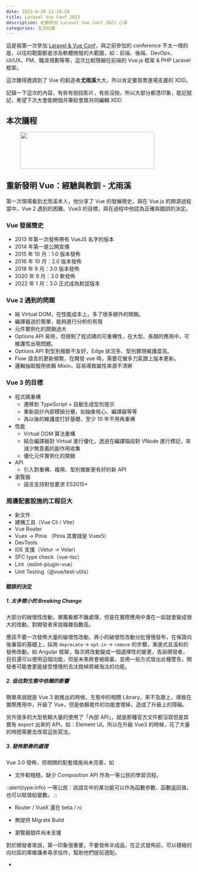 ```yaml
---
date: 2023-8-20 21:28:28
title: Laravel Vue Conf 2023
description: 紀錄參加 Laravel Vue Conf 2023 心得
categories: 生活紀錄
---
```


這是我第一次參加 [Laravel & Vue Conf](https://laravelconf.tw/agendas)，與之前參加的 conference 不太一樣的是，以往的範圍都是涉及軟體開發的大範圍，如：前端、後端、DevOps、UI/UX、PM、職涯規劃等等，這次比較限縮在前端的 Vue.js 框架 & PHP Laravel 框架。

這次難得邀請到了 Vue 的創造者**尤雨溪**大大，所以肯定要買票進場支援的 XDD。

記錄一下這次的內容，有些有拍投影片，有些沒拍，所以大部分都憑印象，能記就記，希望下次大會能開個共筆給會眾共同編輯 XDD

## 本次議程

<img src="https://i.imgur.com/K4QHa3Q.jpg" height="100" width="100" style="width:85%;display:flex;justify-content:center;margin:auto;"/>

## 重新發明 Vue：經驗與教訓 - 尤雨溪

第一次現場看到尤雨溪本人，他分享了 Vue 的發展簡史，與在 Vue.js 的開源過程當中，Vue 2 遇到的困難、Vue3 的目標，與在過程中他認為正確與錯誤的決定。

### Vue 發展簡史

- 2013 年第一次發佈帶有 VueJS 名字的版本
- 2014 年第一是公開宣傳
- 2015 年 10 月：1.0 版本發佈
- 2016 年 10 月：2.0 版本發佈
- 2018 年 9 月：3.0 版本發佈
- 2020 年 9 月：3.0 軟發佈
- 2022 年 1 月：3.0 正式成為默認版本

### Vue 2 遇到的問題

- 純 Virtual DOM，在性能成本上，多了很多額外的開銷。
- 編譯器過於簡單，能夠進行分析的有限
- 元件實例化的開銷過大
- Options API 易用，但限制了程式碼的可重構性，在大型、長期的應用中，可維護性出現問題。
- Options API 對型別推斷不友好，Edge 狀況多、型別實現維護度高。
- Flow 語言的更新頻繁，在開發 vue 時，需要花蠻多力氣跟上版本更新。
- 邏輯抽取服用依賴 Mixin，容易導致屬性來源不清晰

### Vue 3 的目標

- 程式碼重構
  - 遷移到 TypeScript + 自動生成型別提示
  - 重新設計內部模組分層，如抽象核心、編譯器等等
  - 為以後的維護度打好基礎，至少 10 年不用再重構
- 性能
  - Virtual DOM 算法重構
  - 結合編譯器對 Virtual 進行優化，透過在編譯階段對 VNode 進行標記，來減少無意義的副作用收集
  - 優化元件實例化的開銷
- API
  - 引入對重構、複用、型別推斷更有好的新 API
- 瀏覽器
  - 語言支持對低要求 ES2015+

### 周邊配套設施的工程巨大

- 新文件
- 建構工具（Vue Cli / Vite）
- Vue Router
- Vuex -> Pinia （Pinia 其實就是 Vuex5）
- DevTools
- IDE 支援（Vetur -> Volar）
- SFC type check（vue-tsc）
- Lint（eslint-plugin-vue）
- Unit Testing（@vue/test-utils）

#### 錯誤的決定

##### 1. 太多微小的 Breaking Change

大部分的破壞性改動，單獨看都不難處理，但是在實際應用中湊在一起就會變成很大的改動，對開發者來說複雜指數高。

應該不要一次發佈大量的破壞性改動，將小的破壞性改動分批慢慢發布，在保證向後兼容的基礎上，採用 `deprecate` -> `opt-in` -> `remove` 的步驟，漸進式且溫和的發佈改動，如 Angular 框架，每次將改動變成一個選擇性的變更，告訴開發者，目前還可以使用這個功能，但是未來將會被廢棄，並用一些方式發出此種警告，開發者可能會更能接受慢慢的去汰換掉將被淘汰的功能。

##### 2. 低估對生態中依賴的影響

簡單來說就是 Vue 3 剛推出的時候，生態中的相關 Library，來不及跟上，導致在實際應用中，升級了 Vue，但是依賴套件的功能會壞掉，造成了升級上的障礙。

另外很多的大型依賴大量的使用了「內部 API」，就是那種官方文件都沒寫但是其實有 export 出來的 API，如：Element UI。所以在升級 Vue3 的時候，花了大量的時間需要去改寫這些寫法。

##### 3. 發佈節奏的處理

Vue 3.0 發佈，但相關的配套措施尚未完善，如

- 文件較粗糙，缺少 Composition API 作為一等公民的學習流程。

::alert{type:info}
一等公民：該語言中的某功能可以作為函數參數、函數返回值，也可以賦值給變數。
::

- Router / VueX 還在 beta / rc

- 無提供 Migrate Build

- 瀏覽器插件尚未支援

對於開發者來說，第一印象很重要，不要發佈半成品，在正式發佈前，可以積極的向社區的庫維護者尋求協作，幫助他們提前適配。

- <script setup> 尙未穩定

#### 正確的決定

##### 1. 擁抱 TypeScript

為開發者提供了良好的型別支援，與框架本身的維護性也大大的提升。

##### 2. 堅持 Composition API

`<script setup>` 提昇了開發體驗，也提升了 DX，提升了可維護性與可重構性。提升了邏輯複用性，如 VueUse 這樣的 hook Library。

##### 3. 對開發體驗 DX 持續投入

- Vite 的投入雖然花了很大的成本，但是作為一個 dev server，大大的提升了啟動 dev server 的速度，也從框架中獨立出來，支援其他框架，甚至其他語言。
- 對 Vue 3 的官方文件進行大規模的重寫（超過 50%）與結構調整，提升對文件的重視度。
- Volar：因為 TypeScript 無法支援 Vue SFC 檔案的型別檢查，Volar 工具的投入，帶來的是大幅度地提升了 Vue SFC 的 TypeScript 支援。

### 小總結

整體來說框架的開源更新應兼顧「可重構性」、「大項目的可維護性」、「可複用性」、「開發者體驗」，且在發佈破壞性變動時，應該先發佈一些 `Opt-in` 的版本，來柔性的告訴用戶，未來將要遺棄該功能，如果要跟上更新的話，請找時間重構程式碼。

### 與偶像合照

在下午茶時段的時候，看到在排隊拍照，因為隊伍剛形成還沒有很多人，就趕快加入隊伍中等待拍照 XDD

<img src="https://i.imgur.com/lzOHOz5.jpg" height="100" width="100" style="width:30%;display:flex;justify-content:center;margin:auto;"/>

## 被 Vue 框架耽誤的建構工具 - Vite - 高見龍

Vite 作為一個 dev server 之所以快的原因是 ES Module，不同於 webpack 要把所有程式碼都包成一包後才能啟動 server。加上使用 `esbuild`，提供了更快的建構速度。

之後就開始了 Vite 的源碼探索，感覺因為尤雨溪在台下的關係，龍哥有點太緊張了 XD，可以感覺到他有些不太自信，在看源碼的過程當中有看到 websocket 的應用，以及 cli 邏輯的撰寫與別名的功能，本來期待講到核心的模組地圖，但是時間不夠，就停下來了，有點可惜，只能之後有空再自己去挖原始碼。

## 從 Vorms 出發的一場開源大冒險 - Alex Liu

因為跟 Alex 是同公司，在開演之前有聽過他的簡報並給他一些建議，本來還很擔心他會超時，但是這次表現完全超過練習的時候，講完的時候完美的剩下一分鐘，完全在預期內，而且講話中為了思考而產生的贅詞，這次也減少很多，使用「**停頓取代贅詞**」，並在停頓後切重要點的語句，讓聽的人可以專注並持續接受訊息，不只是誇獎他，也是我需要筆記下來且不斷練習的。

在這個表單驗證套件中我覺得有學習到的觀念是，可以透過對 inject & provider 的封裝，讓 composition API 可以完全脫離元件的父層子層的傳遞，達到開箱即用的方便，也透過封裝 smart component 的封裝，讓表單內的元素，如 input、select、checkbox 等等保留響應屬性，且更方便使用。還有重視開發者可能會使用自己熟悉的第三方驗證庫，來提供一個接口，讓使用者可以自己傳入想要的驗證工具，如 zod, yup, valibot 等等來做驗證，「策略模式」的設計，如 vue 3 對開放編譯器的接口、tanstack query 對 query function 的接口，我認為都是類似的手法，值得學習。

之前有幸為 Vorm 提交了一個 [PR](https://github.com/Mini-ghost/vorms/pull/18)，在此次演講的簡報中有被提到，覺得非常開心。

![](https://i.imgur.com/470M1WZ.jpg)

## 從 MVC 到前後分離的策略 - Erik

來自加坡商鈦坦科技的senior product developer，分享如何把 C# 與前端程式碼耦合的專案，拆解成前後分離。

坦白說抽離的方法超乎我的想像，我的理解是後端出 API 給前端打，然後 client 請求的是前端的 server，但是因為公司的 scrum 機制，需要支援「每個更新都要可以 rollback」、「每兩週都可以發佈更新」，所以將想達成的目標架構，拆分成好幾個單元。

模式是讓前端的每個元件都變成一個獨立的資源，讓 C# 在接到 client 請求之後，對前端 server 請求元件資源，然後在 C# 內拼湊所有前端元件，再送給 client 端。完全顛覆我的想像，讓前端變為 C# 的資源，算是開眼界，原來還有這種做法，只不過因為元件都彼此獨立，所以這樣做還算好做，但是如果元件需要頻繁的交互溝通，就會變得比較複雜。

一個元件使用一個 Vue 實例，切割所有元件的資源，並且透過反向代理，讓存取資源更方便。

另外，Erik 説「scrum 的精神在於頻繁更新，但效率不一定比瀑布流更快」，也讓我對 scrum 有全新看法。

## 開發的未來，Nuxt 3 重新定義開發體驗 - Mike

Mike 這次分享 Nuxt 3 的開發體驗，從 virtual router, plugin, module, env, auto import, 內建 composable, nuxt devtool 等等開箱即用的方便功能做介紹，但因為我本身就是 Nuxt3 的使用者，所以大部分的內容，我在一些專案上都有使用過，較可惜的是沒有聽到更深入的講解，如源碼解析之類的，不過還是很謝謝 Mike 的分享！

## 成為火影還是航海王！？踏上升級與重構的冒險

由 104 的前端工程主管 Alex 來分享如何漸進式的從 Vue2 migrate 到 Vue 3，當中讓我學習到的是當更換工具時，首先最重要的是去了解專案中哪些寫法是被遺棄的，不要取代原本的寫法，而是在專案設定中，使用變數的方式讓舊寫法也可以相容，如：不要去改寫 `$router` 的寫法，而是透過使用 globalProperty 的 $router 變數來讓舊寫法也可以被支援。

```ts
const instance = getCurrentInstance();
instance.appContext.config.globalProperties.$router = useRoute();
```

另外就是與其使用 nvm 來切各個專案，不如使用工具 `remote develop` 設定好各個專案的 docker 環境 + init CLI，讓 code reviewer 或是新成員，可以更簡單、快速的啟動專案。

## 工作坊：使用 Vue3！自己的 UI Framework 自己做

工作坊主要目的就是讓學員分組可以製作一個開源專案，並且發佈到 npm 上，但是時間有限，我跟組員共同開發了一個 [vue3-noti](https://www.npmjs.com/package/vue3-noti) 的套件，是想要嘗試做自己的 Vue3 toast 元件，但是時間真的不太夠，不到一個小時的時間，我們使用 live share extension 共同在我的電腦上的 main 分支共同開發，第一次五個人一起用，沒想到居然沒啥問題，超讚的！

最後因為時間問題，連功能都沒寫完，就急著先發佈了，然後就下課了 XD，所以現在安裝基本上是完全不能用的 XDD，之後有機會來重新製作一個！

接下來是筆記：

### 前期計畫

- Framework 定位，例如是前台高度客製化還是後台
- Framework Name
- 框架要解決的問題

### 開發規劃

- 支援框架版本，如 Vue3
- 是否要向下相容
- 是否要支援其他框架
- 是否要依賴其他套件

### Releases 的準備

- 文件撰寫
- 範例準備
- 測試項目
- 如何宣傳

### 分析一個開源專案

#### 人物

- 作者：專案發起者。
- 擁有者：專案核心主要成員，有權限直接修改專案的管理員。
- 維護者：維護專案與開發，同時參與專案的方向與組織的管例。
- 貢獻者：只要是為專案做出了貢獻的人，包含抖內。
- 社群成員：會積極地參與專案討論的使用者們，表達他們對專案走向的看法。

#### 說明文件

- 協議許可（license）：根據開源定義每個開源專案都必須有個開源許可協議。
- README：就是一個說明說書，通常會解釋專案有何用處，為何發起，以及如何快速入門等
- 貢獻（CONTRIBUTE）：幫助人認識與使用專案，「貢獻」這個文件則是針對想對專案貢獻的人寫的指南
- 行為準則（CODE_OF_CONDUCT）：設定基本規範來約束參與者的行為（非必要），如 lint 規則
- 其他文件：有些專案也許還有其他文件，例如教學、專案規範

#### 社群

- 問題追蹤（issue tracker）：一些專案討論過程，人們討論專案問題的地方
  請求提取（PR）：給人們檢查程式碼、以及相關問題的討論
  即時在線聊天：大部分的專案會使用聊天頻道（Slack, Discord）

### 開始使用 Vite

### 打包格式

| 格式        |     | 說明      |
| ----------- | --- | --------- |
| xxx.cjs     |     | CommonJS  |
| xxx.esm     |     | ES Module |
| xxx.iife.js |     | IIFE 版本 |

### README 撰寫的重點項目

- 項目名稱與一行簡介
- 詳細描述
- 重點功能介紹
- 安裝指南
- 使用範例
- 授權條款
- 聯絡方式與支援
- 感謝

### 精美的 icon 服務

- shidlds.io
- badgen
- nodeICO

### GitHub README Status

### Contrib.rocks 產生參與者頭像

### 文件網站開發 VitePress

### npm 上傳

登入：npm adduser & npm login
上傳：npm publish

每次上傳版本號都不能一樣

### 工作坊總結

## 總結

整體來說此次的 Conf 有學習到東西，但可能是因為範圍侷限的關係，或是我對這個生態系比較熟悉，我認為沒有之前參加 Conf 給我一連串新知識的震撼體驗。

但是有跟尤雨溪大大拍到照片好像已經值回票價了 XDD

另外希望下次大會能提供共筆連結、提供瓶裝水、會眾的牌子可以使用硬質的 XD
